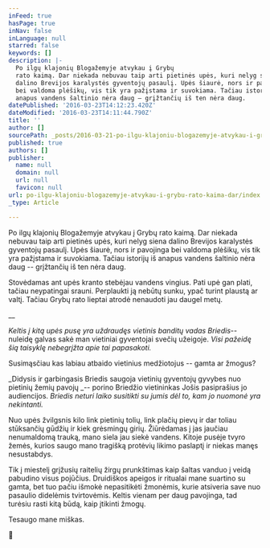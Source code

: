 ```yaml
---
inFeed: true
hasPage: true
inNav: false
inLanguage: null
starred: false
keywords: []
description: |-
  Po ilgų klajonių Blogažemyje atvykau į Grybų
  rato kaimą. Dar niekada nebuvau taip arti pietinės upės, kuri nelyg siena
  dalino Brevijos karalystės gyventojų pasaulį. Upės šiaurė, nors ir pavojinga
  bei valdoma plėšikų, vis tik yra pažįstama ir suvokiama. Tačiau istorijų iš
  anapus vandens šaltinio nėra daug – grįžtančių iš ten nėra daug.
datePublished: '2016-03-23T14:12:23.420Z'
dateModified: '2016-03-23T14:11:44.790Z'
title: ''
author: []
sourcePath: _posts/2016-03-21-po-ilgu-klajoniu-blogazemyje-atvykau-i-grybu-rato-kaima-dar.md
published: true
authors: []
publisher:
  name: null
  domain: null
  url: null
  favicon: null
url: po-ilgu-klajoniu-blogazemyje-atvykau-i-grybu-rato-kaima-dar/index.html
_type: Article

---
```

Po ilgų klajonių Blogažemyje atvykau į Grybų
rato kaimą. Dar niekada nebuvau taip arti pietinės upės, kuri nelyg siena
dalino Brevijos karalystės gyventojų pasaulį. Upės šiaurė, nors ir pavojinga
bei valdoma plėšikų, vis tik yra pažįstama ir suvokiama. Tačiau istorijų iš
anapus vandens šaltinio nėra daug -- grįžtančių iš ten nėra daug.

Stovėdamas ant upės kranto stebėjau vandens
vingius. Pati upė gan plati, tačiau neypatingai srauni. Perplaukti ją nebūtų
sunku, ypač turint plaustą ar valtį. Tačiau Grybų rato lieptai atrodė nenaudoti
jau daugel metų. 

__

_Keltis į
kitą upės pusę yra uždraudęs vietinis banditų vadas Briedis_-- nuleidę galvas sakė man vietiniai gyventojai svečių užeigoje. _Visi pažeidę šią taisyklę nebegrįžta apie
tai papasakoti._

Susimąsčiau kas labiau atbaido vietinius medžiotojus --
gamta ar žmogus? 

_Didysis ir garbingasis
Briedis saugoja vietinių gyventojų gyvybes nuo pietinių žemių pavojų _--
porino Briedžio vietininkas Jošis pasiprašius jo audiencijos. _Briedis neturi laiko susitikti su jumis dėl
to, kam jo nuomonė yra nekintanti._

Nuo upės žvilgsnis kilo link pietinių tolių,
link plačių pievų ir dar toliau stūksančių gūdžių ir kiek grėsmingų girių. Žiūrėdamas
į jas jaučiau nenumaldomą trauką, mano siela jau siekė vandens. Kitoje pusėje
tvyro žemės, kurios saugo mano tragišką protėvių likimo paslaptį ir niekas
manęs nesustabdys.

Tik į miestelį grįžusių raitelių žirgų
prunkštimas kaip šaltas vanduo į veidą pabudino visus pojūčius. Druidiškos
apeigos ir ritualai mane suartino su gamta, bet tuo pačiu išmokė nepasitikėti žmonėmis,
kurie atsiveria save nuo pasaulio didelėmis tvirtovėmis. Keltis vienam per daug
pavojinga, tad turėsiu rasti kitą būdą, kaip įtikinti žmogų.

Tesaugo mane miškas.

